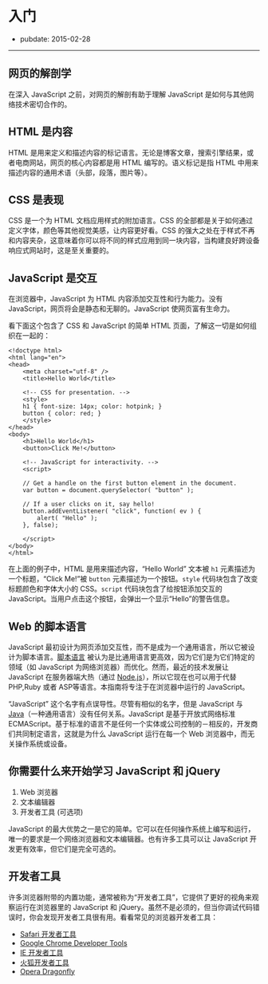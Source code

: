 # 入门

- pubdate: 2015-02-28

------

## 网页的解剖学

在深入 JavaScript 之前，对网页的解剖有助于理解 JavaScript 是如何与其他网络技术密切合作的。

## HTML 是内容

HTML 是用来定义和描述内容的标记语言。无论是博客文章，搜索引擎结果，或者电商网站，网页的核心内容都是用 HTML 编写的。语义标记是指 HTML 中用来描述内容的通用术语（头部，段落，图片等）。

## CSS 是表现

CSS 是一个为 HTML 文档应用样式的附加语言。CSS 的全部都是关于如何通过定义字体，颜色等其他视觉美感，让内容更好看。CSS 的强大之处在于样式不再和内容夹杂，这意味着你可以将不同的样式应用到同一块内容，当构建良好跨设备响应式网站时，这是至关重要的。

## JavaScript 是交互

在浏览器中，JavaScript 为 HTML 内容添加交互性和行为能力。没有 JavaScript，网页将会是静态和无聊的。JavaScript 使网页富有生命力。

看下面这个包含了 CSS 和 JavaScript 的简单 HTML 页面，了解这一切是如何组织在一起的：

```
<!doctype html>
<html lang="en">
<head>
	<meta charset="utf-8" />
	<title>Hello World</title>

	<!-- CSS for presentation. -->
	<style>
	h1 { font-size: 14px; color: hotpink; }
	button { color: red; }
	</style>
</head>
<body>
	<h1>Hello World</h1>
	<button>Click Me!</button>

	<!-- JavaScript for interactivity. -->
	<script>

	// Get a handle on the first button element in the document.
	var button = document.querySelector( "button" );

	// If a user clicks on it, say hello!
	button.addEventListener( "click", function( ev ) {
		alert( "Hello" );
	}, false);

	</script>
</body>
</html>
```

在上面的例子中，HTML 是用来描述内容，“Hello World” 文本被 `h1` 元素描述为一个标题，“Click Me!”被 `button` 元素描述为一个按钮。`style` 代码块包含了改变标题颜色和字体大小的 CSS。`script` 代码块包含了给按钮添加交互的 JavaScript。当用户点击这个按钮，会弹出一个显示“Hello”的警告信息。

## Web 的脚本语言

JavaScript 最初设计为网页添加交互性，而不是成为一个通用语言，所以它被设计为脚本语言。[脚本语言](http://zh.wikipedia.org/wiki/%E8%84%9A%E6%9C%AC%E8%AF%AD%E8%A8%80) 被认为是比通用语言更高效，因为它们是为它们特定的领域（如 JavaScript 为网络浏览器）而优化。然而，最近的技术发展让 JavaScript 在服务器端大热（通过 [Node.js](http://nodejs.org/)），所以它现在也可以用于代替 PHP,Ruby 或者 ASP等语言。本指南将专注于在浏览器中运行的 JavaScript。

“JavaScript” 这个名字有点误导性。尽管有相似的名字，但是 JavaScript 与 [Java](https://zh.wikipedia.org/wiki/Java)（一种通用语言）没有任何关系。JavaScript 是基于开放式网络标准 ECMAScript。基于标准的语言不是任何一个实体或公司控制的－相反的，开发商们共同制定语言，这就是为什么 JavaScript 运行在每一个 Web 浏览器中，而无关操作系统或设备。

## 你需要什么来开始学习 JavaScript 和 jQuery

1. Web 浏览器
2. 文本编辑器
3. 开发者工具 (可选项)

JavaScript 的最大优势之一是它的简单。它可以在任何操作系统上编写和运行，唯一的要求是一个网络浏览器和文本编辑器。也有许多工具可以让 JavaScript 开发更有效率，但它们是完全可选的。

## 开发者工具

许多浏览器附带的内置功能，通常被称为“开发者工具”，它提供了更好的视角来观察运行在浏览器里的 JavaScript 和 jQuery。虽然不是必须的，但当你调试代码错误时，你会发现开发者工具很有用。看看常见的浏览器开发者工具：

- [Safari 开发者工具](https://developer.apple.com/cn/technologies/safari/developer-tools.html)
- [Google Chrome Developer Tools](https://developers.google.com/chrome-developer-tools/)
- [IE 开发者工具](http://msdn.microsoft.com/zh-cn/library/ie/gg589507.aspx)
- [火狐开发者工具](https://developer.mozilla.org/zh-CN/docs/Tools)
- [Opera Dragonfly](http://www.opera.com/dragonfly/)
